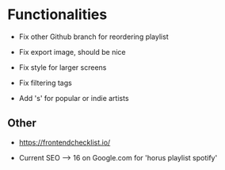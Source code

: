 # Functionalities

* Fix other Github branch for reordering playlist

* Fix export image, should be nice

* Fix style for larger screens

* Fix filtering tags

* Add 's' for popular or indie artists

## Other

* https://frontendchecklist.io/

* Current SEO --> 16 on Google.com for 'horus playlist spotify'